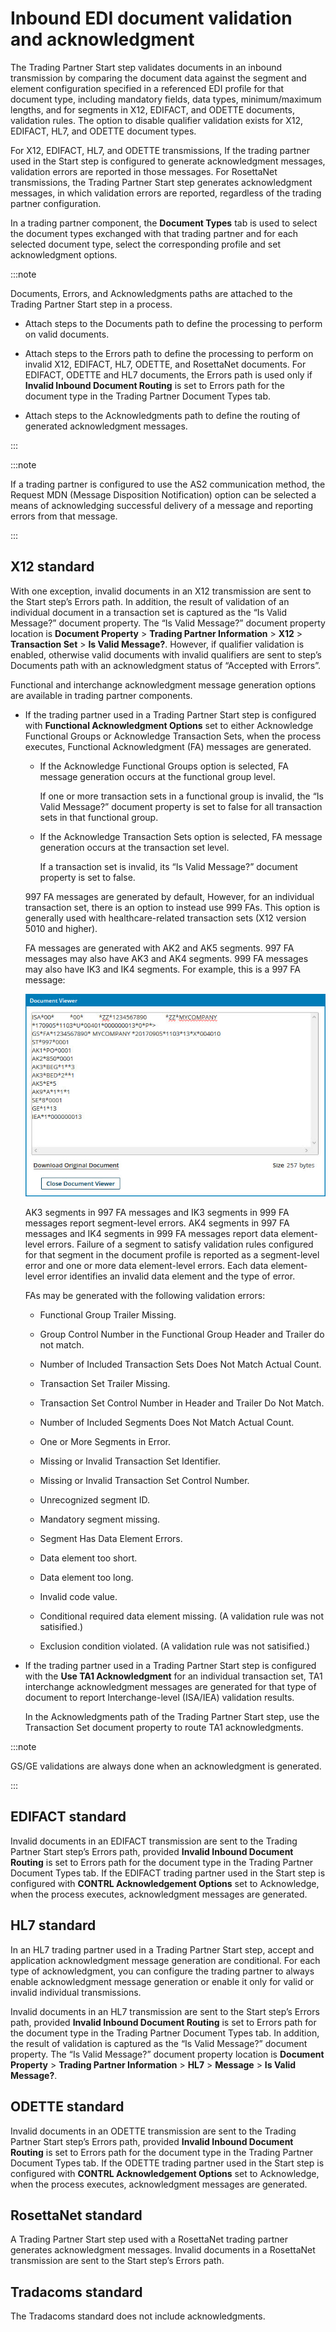 # Inbound EDI document validation and acknowledgment 

<head>
  <meta name="guidename" content="Integration"/>
  <meta name="context" content="GUID-1326eb05-9087-4af4-b510-457291d1675d"/>
</head>


The Trading Partner Start step validates documents in an inbound transmission by comparing the document data against the segment and element configuration specified in a referenced EDI profile for that document type, including mandatory fields, data types, minimum/maximum lengths, and for segments in X12, EDIFACT, and ODETTE documents, validation rules. The option to disable qualifier validation exists for X12, EDIFACT, HL7, and ODETTE document types.

For X12, EDIFACT, HL7, and ODETTE transmissions, If the trading partner used in the Start step is configured to generate acknowledgment messages, validation errors are reported in those messages. For RosettaNet transmissions, the Trading Partner Start step generates acknowledgment messages, in which validation errors are reported, regardless of the trading partner configuration.

In a trading partner component, the **Document Types** tab is used to select the document types exchanged with that trading partner and for each selected document type, select the corresponding profile and set acknowledgment options.

:::note

Documents, Errors, and Acknowledgments paths are attached to the Trading Partner Start step in a process.


-   Attach steps to the Documents path to define the processing to perform on valid documents.

-   Attach steps to the Errors path to define the processing to perform on invalid X12, EDIFACT, HL7, ODETTE, and RosettaNet documents. For EDIFACT, ODETTE and HL7 documents, the Errors path is used only if **Invalid Inbound Document Routing** is set to Errors path for the document type in the Trading Partner Document Types tab.

-   Attach steps to the Acknowledgments path to define the routing of generated acknowledgment messages.


:::

:::note

If a trading partner is configured to use the AS2 communication method, the Request MDN \(Message Disposition Notification\) option can be selected a means of acknowledging successful delivery of a message and reporting errors from that message.

:::

## X12 standard 

With one exception, invalid documents in an X12 transmission are sent to the Start step’s Errors path. In addition, the result of validation of an individual document in a transaction set is captured as the “Is Valid Message?” document property. The “Is Valid Message?” document property location is **Document Property** \> **Trading Partner Information** \> **X12** \> **Transaction Set** \> **Is Valid Message?**. However, if qualifier validation is enabled, otherwise valid documents with invalid qualifiers are sent to step’s Documents path with an acknowledgment status of “Accepted with Errors”.

Functional and interchange acknowledgment message generation options are available in trading partner components.

-   If the trading partner used in a Trading Partner Start step is configured with **Functional Acknowledgment Options** set to either Acknowledge Functional Groups or Acknowledge Transaction Sets, when the process executes, Functional Acknowledgment \(FA\) messages are generated.

    -   If the Acknowledge Functional Groups option is selected, FA message generation occurs at the functional group level.

        If one or more transaction sets in a functional group is invalid, the “Is Valid Message?” document property is set to false for all transaction sets in that functional group.

    -   If the Acknowledge Transaction Sets option is selected, FA message generation occurs at the transaction set level.

        If a transaction set is invalid, its “Is Valid Message?” document property is set to false.

    997 FA messages are generated by default, However, for an individual transaction set, there is an option to instead use 999 FAs. This option is generally used with healthcare-related transaction sets \(X12 version 5010 and higher\).

    FA messages are generated with AK2 and AK5 segments. 997 FA messages may also have AK3 and AK4 segments. 999 FA messages may also have IK3 and IK4 segments. For example, this is a 997 FA message:

    ![Sample acknowledgments in the Document Viewer.](../Images/build-db-X12-acknowledge-transaction-set-segments.jpg)

    AK3 segments in 997 FA messages and IK3 segments in 999 FA messages report segment-level errors. AK4 segments in 997 FA messages and IK4 segments in 999 FA messages report data element-level errors. Failure of a segment to satisfy validation rules configured for that segment in the document profile is reported as a segment-level error and one or more data element-level errors. Each data element-level error identifies an invalid data element and the type of error.

    FAs may be generated with the following validation errors:

    -   Functional Group Trailer Missing.

    -   Group Control Number in the Functional Group Header and Trailer do not match.

    -   Number of Included Transaction Sets Does Not Match Actual Count.

    -   Transaction Set Trailer Missing.

    -   Transaction Set Control Number in Header and Trailer Do Not Match.

    -   Number of Included Segments Does Not Match Actual Count.

    -   One or More Segments in Error.

    -   Missing or Invalid Transaction Set Identifier.

    -   Missing or Invalid Transaction Set Control Number.

    -   Unrecognized segment ID.

    -   Mandatory segment missing.

    -   Segment Has Data Element Errors.

    -   Data element too short.

    -   Data element too long.

    -   Invalid code value.

    -   Conditional required data element missing. \(A validation rule was not satisified.\)

    -   Exclusion condition violated. \(A validation rule was not satisified.\)

-   If the trading partner used in a Trading Partner Start step is configured with the **Use TA1 Acknowledgment** for an individual transaction set, TA1 interchange acknowledgment messages are generated for that type of document to report Interchange-level \(ISA/IEA\) validation results.

    In the Acknowledgments path of the Trading Partner Start step, use the Transaction Set document property to route TA1 acknowledgments.

:::note

GS/GE validations are always done when an acknowledgment is generated.

:::

## EDIFACT standard 

Invalid documents in an EDIFACT transmission are sent to the Trading Partner Start step’s Errors path, provided **Invalid Inbound Document Routing** is set to Errors path for the document type in the Trading Partner Document Types tab. If the EDIFACT trading partner used in the Start step is configured with **CONTRL Acknowledgement Options** set to Acknowledge, when the process executes, acknowledgment messages are generated.

## HL7 standard 

In an HL7 trading partner used in a Trading Partner Start step, accept and application acknowledgment message generation are conditional. For each type of acknowledgment, you can configure the trading partner to always enable acknowledgment message generation or enable it only for valid or invalid individual transmissions.

Invalid documents in an HL7 transmission are sent to the Start step’s Errors path, provided **Invalid Inbound Document Routing** is set to Errors path for the document type in the Trading Partner Document Types tab. In addition, the result of validation is captured as the “Is Valid Message?” document property. The “Is Valid Message?” document property location is **Document Property** \> **Trading Partner Information** \> **HL7** \> **Message** \> **Is Valid Message?**.

## ODETTE standard 

Invalid documents in an ODETTE transmission are sent to the Trading Partner Start step’s Errors path, provided **Invalid Inbound Document Routing** is set to Errors path for the document type in the Trading Partner Document Types tab. If the ODETTE trading partner used in the Start step is configured with **CONTRL Acknowledgement Options** set to Acknowledge, when the process executes, acknowledgment messages are generated.

## RosettaNet standard 
A Trading Partner Start step used with a RosettaNet trading partner generates acknowledgment messages. Invalid documents in a RosettaNet transmission are sent to the Start step’s Errors path.

## Tradacoms standard 

The Tradacoms standard does not include acknowledgments.